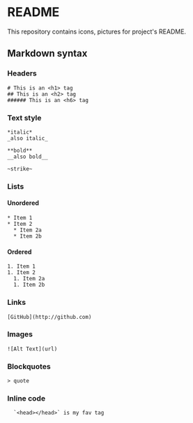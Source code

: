 # README
This repository contains icons, pictures for project's README. 





## Markdown syntax


### Headers
``` 
# This is an <h1> tag
## This is an <h2> tag
###### This is an <h6> tag
```


### Text style
```
*italic*
_also italic_

**bold**
__also bold__

~strike~
```


### Lists
#### Unordered
```
* Item 1
* Item 2
  * Item 2a
  * Item 2b
```

#### Ordered
```
1. Item 1
1. Item 2
  1. Item 2a
  1. Item 2b
```

### Links
```
[GitHub](http://github.com)
```

### Images
```
![Alt Text](url)
```

### Blockquotes
```> quote```

### Inline code
```  `<head></head>` is my fav tag```
